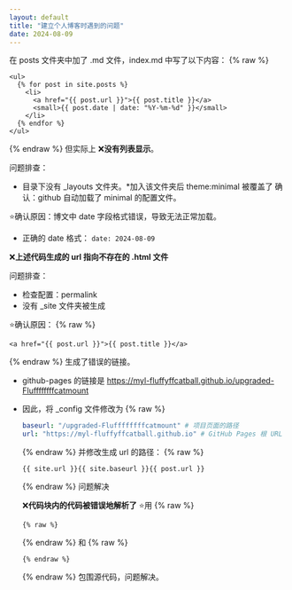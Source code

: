 ```yaml
---
layout: default
title: "建立个人博客时遇到的问题"
date: 2024-08-09
---
```

在 posts 文件夹中加了 .md 文件，index.md 中写了以下内容：
{% raw %}
```liquid
<ul>
  {% for post in site.posts %}
    <li>
      <a href="{{ post.url }}">{{ post.title }}</a>
      <small>{{ post.date | date: "%Y-%m-%d" }}</small>
    </li>
  {% endfor %}
</ul>
```
{% endraw %}
但实际上
❌**没有列表显示**。

问题排查：
- 目录下没有 _layouts 文件夹。*加入该文件夹后 theme:minimal 被覆盖了
  确认：github 自动加载了 minimal 的配置文件。

⭐确认原因：博文中 date 字段格式错误，导致无法正常加载。
- 正确的 date 格式： `date: 2024-08-09`

❌**上述代码生成的 url 指向不存在的 .html 文件**

问题排查：
- 检查配置：permalink
- 没有 _site 文件夹被生成

⭐确认原因：
{% raw %}
```liquid 
<a href="{{ post.url }}">{{ post.title }}</a>
```
{% endraw %}
生成了错误的链接。
- github-pages 的链接是
   https://myl-fluffyffcatball.github.io/upgraded-Fluffffffffcatmount
- 因此，将 _config 文件修改为
  {% raw %}
  ```yaml
  baseurl: "/upgraded-Fluffffffffcatmount" # 项目页面的路径
  url: "https://myl-fluffyffcatball.github.io" # GitHub Pages 根 URL
  ```
  {% endraw %}
  并修改生成 url 的路径：
  {% raw %}
  ```liquid
  {{ site.url }}{{ site.baseurl }}{{ post.url }}
  ```
  {% endraw %}
  问题解决

  ❌**代码块内的代码被错误地解析了**
  ⭐用
  {% raw %}
   ```liquid
  {% raw %}
   ```
   {% endraw %}
  和
  {% raw %}
  ```liquid
  {% endraw %}
  ```
   {% endraw %}
  包围源代码，问题解决。
